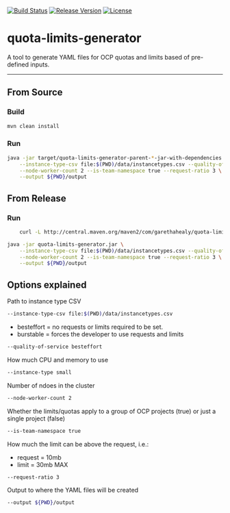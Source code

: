 [![Build Status](https://travis-ci.org/garethahealy/quota-limits-generator.svg?branch=master)](https://travis-ci.org/garethahealy/quota-limits-generator)
[![Release Version](https://img.shields.io/maven-central/v/com.garethahealy.quota-limits-generator/quota-limits-generator-parent.svg?maxAge=2592000)](https://mvnrepository.com/artifact/com.garethahealy.quota-limits-generator/quota-limits-generator-parent)
[![License](https://img.shields.io/hexpm/l/plug.svg?maxAge=2592000)]()

# quota-limits-generator
A tool to generate YAML files for OCP quotas and limits based of pre-defined inputs.

---

## From Source
### Build
```Bash
mvn clean install
```

### Run
```Bash
java -jar target/quota-limits-generator-parent-*-jar-with-dependencies.jar \
    --instance-type-csv file:$(PWD)/data/instancetypes.csv --quality-of-service besteffort --instance-type small \
    --node-worker-count 2 --is-team-namespace true --request-ratio 3 \
    --output ${PWD}/output
```

## From Release
### Run
```Bash
    curl -L http://central.maven.org/maven2/com/garethahealy/quota-limits-generator/quota-limits-generator-parent/1.0.0/quota-limits-generator-parent-1.0.0-jar-with-dependencies.jar -o quota-limits-generator.jar
```
```Bash
java -jar quota-limits-generator.jar \
    --instance-type-csv file:$(PWD)/data/instancetypes.csv --quality-of-service besteffort --instance-type small \
    --node-worker-count 2 --is-team-namespace true --request-ratio 3 \
    --output ${PWD}/output
```

## Options explained
Path to instance type CSV

```Bash
--instance-type-csv file:$(PWD)/data/instancetypes.csv 
```

* besteffort = no requests or limits required to be set.
* burstable = forces the developer to use requests and limits

```Bash
--quality-of-service besteffort
```
How much CPU and memory to use
```Bash
--instance-type small
```
Number of ndoes in the cluster
```Bash
--node-worker-count 2 
```
Whether the limits/quotas apply to a group of OCP projects (true) or just a single project (false)
```Bash
--is-team-namespace true
```
How much the limit can be above the request, i.e.: 
* request = 10mb
* limit = 30mb MAX
```Bash
--request-ratio 3
```
Output to where the YAML files will be created
```Bash
--output ${PWD}/output
```
